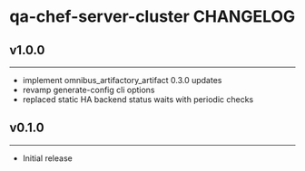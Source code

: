 # qa-chef-server-cluster CHANGELOG

## v1.0.0
--------
* implement omnibus_artifactory_artifact 0.3.0 updates
* revamp generate-config cli options
* replaced static HA backend status waits with periodic checks

## v0.1.0
--------
* Initial release
